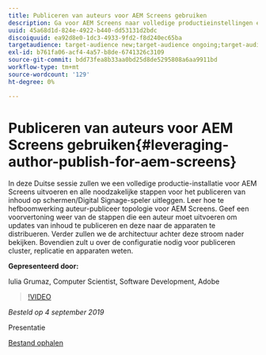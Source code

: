 ```yaml
---
title: Publiceren van auteurs voor AEM Screens gebruiken
description: Ga voor AEM Screens naar volledige productieinstellingen en leer alle stappen die nodig zijn voor het publiceren van inhoud op schermen/Digital Signage-speler.
uuid: 45a68d1d-824e-4922-b440-dd53131d2bdc
discoiquuid: ea92d8e0-1dc3-4933-9fd2-f8d240ec65ba
targetaudience: target-audience new;target-audience ongoing;target-audience upgrader
exl-id: b761fa06-acf4-4a57-b8de-6741326c3109
source-git-commit: bdd73fea8b33aa0bd25d8de5295808a6aa9911bd
workflow-type: tm+mt
source-wordcount: '129'
ht-degree: 0%

---
```


# Publiceren van auteurs voor AEM Screens gebruiken{#leveraging-author-publish-for-aem-screens}

In deze Duitse sessie zullen we een volledige productie-installatie voor AEM Screens uitvoeren en alle noodzakelijke stappen voor het publiceren van inhoud op schermen/Digital Signage-speler uitleggen. Leer hoe te hefboomwerking auteur-publiceer topologie voor AEM Screens. Geef een voorvertoning weer van de stappen die een auteur moet uitvoeren om updates van inhoud te publiceren en deze naar de apparaten te distribueren. Verder zullen we de architectuur achter deze stroom nader bekijken. Bovendien zult u over de configuratie nodig voor publiceren cluster, replicatie en apparaten weten.

**Gepresenteerd door:**

Iulia Grumaz, Computer Scientist, Software Development, Adobe

>[!VIDEO](https://video.tv.adobe.com/v/28706/?quality=9)

*Besteld op 4 september 2019*

Presentatie

[Bestand ophalen](assets/leveraging-author-publish-aem-screens-final.pdf)
